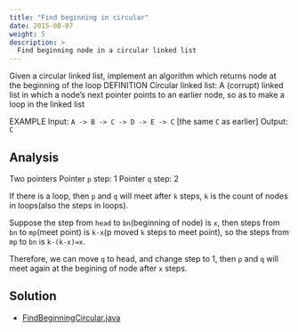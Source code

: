 ```yaml
---
title: "Find beginning in circular"
date: 2015-08-07
weight: 5
description: >
  Find beginning node in a circular linked list
---
```


Given a circular linked list, implement an algorithm which returns node at the beginning of the loop 
DEFINITION
Circular linked list: A (corrupt) linked list in which a node’s next pointer points to an earlier node, so as to make a loop in the linked list 

EXAMPLE
Input: `A -> B -> C -> D -> E -> C` [the same `C` as earlier]
Output: `C`

## Analysis

Two pointers
Pointer `p` step: 1
Pointer `q` step: 2

If there is a loop, then `p` and `q` will meet after `k` steps, `k` is the count of nodes in loops(also the steps in loops).

Suppose the step from `head` to `bn`(beginning of node) is `x`, then steps from `bn` to `mp`(meet point) is `k-x`(p moved `k` steps to meet point), so the steps from `mp` to `bn` is `k-(k-x)=x`.

Therefore, we can move `q` to head, and change step to 1, then `p` and `q` will meet again at the begining of node after `x` steps.

## Solution

+ [FindBeginningCircular.java](FindBeginningCircular.java)